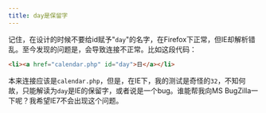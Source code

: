 ```yaml
---
title: day是保留字
---
```

记住，在设计的时候不要给id赋予"`day`"的名字，在Firefox下正常，但IE却解析错乱。至今发现的问题是，会导致连接不正常。比如这段代码：

```html
<li><a href="calendar.php" id="day">日</a></li>
```

本来连接应该是`calendar.php`，但是，在IE下，我的测试是奇怪的`32`，不知何故，只能解读为`day`是IE的保留字，或者说是一个bug。谁能帮我向MS BugZilla一下呢？我希望IE7不会出现这个问题。